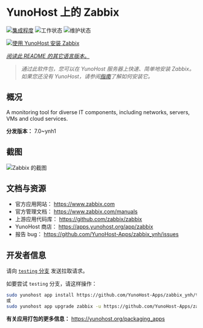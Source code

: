 <!--
注意：此 README 由 <https://github.com/YunoHost/apps/tree/master/tools/readme_generator> 自动生成
请勿手动编辑。
-->

# YunoHost 上的 Zabbix

[![集成程度](https://apps.yunohost.org/badge/integration/zabbix)](https://ci-apps.yunohost.org/ci/apps/zabbix/)
![工作状态](https://apps.yunohost.org/badge/state/zabbix)
![维护状态](https://apps.yunohost.org/badge/maintained/zabbix)

[![使用 YunoHost 安装 Zabbix](https://install-app.yunohost.org/install-with-yunohost.svg)](https://install-app.yunohost.org/?app=zabbix)

*[阅读此 README 的其它语言版本。](./ALL_README.md)*

> *通过此软件包，您可以在 YunoHost 服务器上快速、简单地安装 Zabbix。*  
> *如果您还没有 YunoHost，请参阅[指南](https://yunohost.org/install)了解如何安装它。*

## 概况

A monitoring tool for diverse IT components, including networks, servers, VMs and cloud services.

**分发版本：** 7.0~ynh1

## 截图

![Zabbix 的截图](./doc/screenshots/screenshot1.png)

## 文档与资源

- 官方应用网站： <https://www.zabbix.com>
- 官方管理文档： <https://www.zabbix.com/manuals>
- 上游应用代码库： <https://github.com/zabbix/zabbix>
- YunoHost 商店： <https://apps.yunohost.org/app/zabbix>
- 报告 bug： <https://github.com/YunoHost-Apps/zabbix_ynh/issues>

## 开发者信息

请向 [`testing` 分支](https://github.com/YunoHost-Apps/zabbix_ynh/tree/testing) 发送拉取请求。

如要尝试 `testing` 分支，请这样操作：

```bash
sudo yunohost app install https://github.com/YunoHost-Apps/zabbix_ynh/tree/testing --debug
或
sudo yunohost app upgrade zabbix -u https://github.com/YunoHost-Apps/zabbix_ynh/tree/testing --debug
```

**有关应用打包的更多信息：** <https://yunohost.org/packaging_apps>
